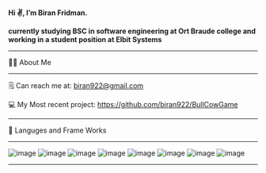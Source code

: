**Hi ✌, I’m Biran Fridman.**

**currently studying BSC in software engineering at Ort Braude college and working in a student position at Elbit Systems**


___________________________

👨‍🎓 About Me

___________________________

🗒 Can reach me at: biran922@gmail.com

💻 My Most recent project: https://github.com/biran922/BullCowGame
___________________________


🤖 Languges and Frame Works

___________________________

![image](https://user-images.githubusercontent.com/88783149/159474455-309c43a7-a5e2-4bb2-837a-65d784fff3bc.png)
![image](https://user-images.githubusercontent.com/88783149/159474490-00f19840-6b61-4bdc-83d0-0390222df96d.png)
![image](https://user-images.githubusercontent.com/88783149/159474507-5ffe7cad-67b9-485d-abf4-4181f58c0299.png)
![image](https://user-images.githubusercontent.com/88783149/159474559-c71e74e9-15c6-41bd-9eb3-2217b5e3da68.png)
![image](https://user-images.githubusercontent.com/88783149/159474578-aa3bf852-c5dc-4ca8-8b6f-3105cb9d9785.png)
![image](https://user-images.githubusercontent.com/88783149/159474631-95a5c47b-21f9-474a-b885-c7b9fcbcd0d7.png)
![image](https://user-images.githubusercontent.com/88783149/159474652-0902bf9e-36c8-4f15-8b74-afb42a28a189.png)
![image](https://user-images.githubusercontent.com/88783149/159474670-c8627cea-1dc1-4f76-9cf0-85963099564a.png)

___________________________

